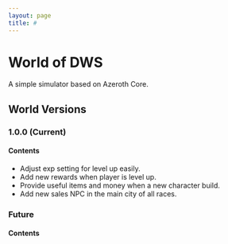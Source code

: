 ```yaml
---
layout: page
title: #
---
```


# World of DWS

A simple simulator based on Azeroth Core.

## World Versions

### 1.0.0 (Current)

#### Contents

* Adjust exp setting for level up easily.
* Add new rewards when player is level up.
* Provide useful items and money when a new character build.
* Add new sales NPC in the main city of all races.


### Future

#### Contents